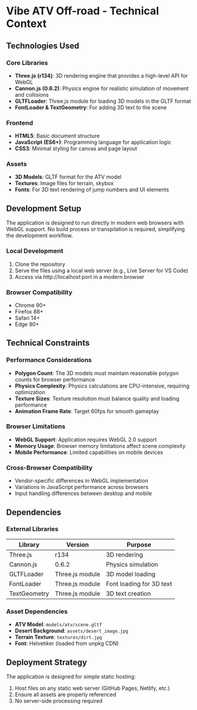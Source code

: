 # Vibe ATV Off-road - Technical Context

## Technologies Used

### Core Libraries
- **Three.js (r134)**: 3D rendering engine that provides a high-level API for WebGL
- **Cannon.js (0.6.2)**: Physics engine for realistic simulation of movement and collisions
- **GLTFLoader**: Three.js module for loading 3D models in the GLTF format
- **FontLoader & TextGeometry**: For adding 3D text to the scene

### Frontend
- **HTML5**: Basic document structure
- **JavaScript (ES6+)**: Programming language for application logic
- **CSS3**: Minimal styling for canvas and page layout

### Assets
- **3D Models**: GLTF format for the ATV model
- **Textures**: Image files for terrain, skybox
- **Fonts**: For 3D text rendering of jump numbers and UI elements

## Development Setup
The application is designed to run directly in modern web browsers with WebGL support. No build process or transpilation is required, simplifying the development workflow.

### Local Development
1. Clone the repository
2. Serve the files using a local web server (e.g., Live Server for VS Code)
3. Access via http://localhost:port in a modern browser

### Browser Compatibility
- Chrome 90+
- Firefox 88+
- Safari 14+
- Edge 90+

## Technical Constraints

### Performance Considerations
- **Polygon Count**: The 3D models must maintain reasonable polygon counts for browser performance
- **Physics Complexity**: Physics calculations are CPU-intensive, requiring optimization
- **Texture Sizes**: Texture resolution must balance quality and loading performance
- **Animation Frame Rate**: Target 60fps for smooth gameplay

### Browser Limitations
- **WebGL Support**: Application requires WebGL 2.0 support
- **Memory Usage**: Browser memory limitations affect scene complexity
- **Mobile Performance**: Limited capabilities on mobile devices

### Cross-Browser Compatibility
- Vendor-specific differences in WebGL implementation
- Variations in JavaScript performance across browsers
- Input handling differences between desktop and mobile

## Dependencies

### External Libraries
| Library | Version | Purpose |
|---------|---------|---------|
| Three.js | r134 | 3D rendering |
| Cannon.js | 0.6.2 | Physics simulation |
| GLTFLoader | Three.js module | 3D model loading |
| FontLoader | Three.js module | Font loading for 3D text |
| TextGeometry | Three.js module | 3D text creation |

### Asset Dependencies
- **ATV Model**: `models/atv/scene.gltf`
- **Desert Background**: `assets/desert_image.jpg`
- **Terrain Texture**: `textures/dirt.jpg`
- **Font**: Helvetiker (loaded from unpkg CDN)

## Deployment Strategy
The application is designed for simple static hosting:
1. Host files on any static web server (GitHub Pages, Netlify, etc.)
2. Ensure all assets are properly referenced
3. No server-side processing required
